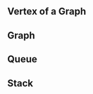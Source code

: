 ## Vertex of a Graph

<script src="https://gist.github.com/sivapcu/6f6efe2c8b012922e0ce8f6d24f7518f.js"></script>

## Graph

<script src="https://gist.github.com/sivapcu/c1d7c4ee74a6ccb8015b841331049093.js"></script>

## Queue

<script src="https://gist.github.com/sivapcu/cc3385666f9d6362dd85f66df9b5bfdb.js"></script>

## Stack

<script src="https://gist.github.com/sivapcu/9ec7009c8d388a7aca9cf3b9802dfea9.js"></script>
